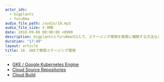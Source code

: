 ```yaml
---
actor_ids:
  - bigplants
  - furu8ma
audio_file_path: /audio/18.mp3
audio_file_size: 4.9MB
date: 2018-09-08 00:00:00 +0900
description: bigplantsとfuru8maの2人で、ステージング環境を無限に構築する方法などについて語りました。
duration: "17:49"
layout: article
title: 18. GKEで無限ステージング環境
---
```


- [GKE / Google Kubernetes Engine](https://cloud.google.com/kubernetes-engine/)
- [Cloud Source Repositories](https://cloud.google.com/source-repositories)
- [Cloud Build](https://cloud.google.com/cloud-build/)
